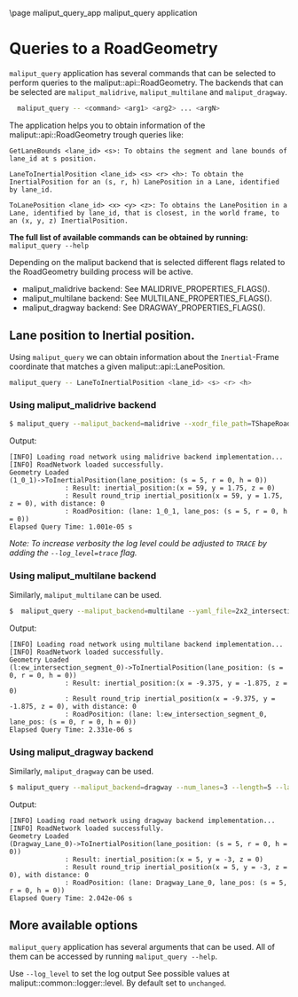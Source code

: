 \page maliput_query_app maliput_query application

# Queries to a RoadGeometry

`maliput_query` application has several commands that can be selected to perform queries to the maliput::api::RoadGeometry. The backends that can be selected are `maliput_malidrive`, `maliput_multilane` and `maliput_dragway`.

```bash
  maliput_query -- <command> <arg1> <arg2> ... <argN>
```

The application helps you to obtain information of the maliput::api::RoadGeometry trough queries like:
```
GetLaneBounds <lane_id> <s>: To obtains the segment and lane bounds of lane_id at s position.

LaneToInertialPosition <lane_id> <s> <r> <h>: To obtain the InertialPosition for an (s, r, h) LanePosition in a Lane, identified by lane_id.

ToLanePosition <lane_id> <x> <y> <z>: To obtains the LanePosition in a Lane, identified by lane_id, that is closest, in the world frame, to an (x, y, z) InertialPosition.
```

**The full list of available commands can be obtained by running:** `maliput_query --help`

Depending on the maliput backend that is selected different flags related to the RoadGeometry building process will be active.
 - maliput_malidrive backend: See MALIDRIVE_PROPERTIES_FLAGS().
 - maliput_multilane backend: See MULTILANE_PROPERTIES_FLAGS().
 - maliput_dragway backend: See DRAGWAY_PROPERTIES_FLAGS().


## Lane position to Inertial position.
Using `maliput_query` we can obtain information about the `Inertial`-Frame coordinate that matches a given maliput::api::LanePosition.

```bash
maliput_query -- LaneToInertialPosition <lane_id> <s> <r> <h>
```

### Using maliput_malidrive backend

```bash
$ maliput_query --maliput_backend=malidrive --xodr_file_path=TShapeRoad.xodr --linear_tolerance=0.05 -- LaneToInertialPosition 1_0_1 5 0 0
```

Output:
```
[INFO] Loading road network using malidrive backend implementation...
[INFO] RoadNetwork loaded successfully.
Geometry Loaded
(1_0_1)->ToInertialPosition(lane_position: (s = 5, r = 0, h = 0))
              : Result: inertial_position:(x = 59, y = 1.75, z = 0)
              : Result round_trip inertial_position(x = 59, y = 1.75, z = 0), with distance: 0
              : RoadPosition: (lane: 1_0_1, lane_pos: (s = 5, r = 0, h = 0))
Elapsed Query Time: 1.001e-05 s

```

_Note: To increase verbosity the log level could be adjusted to `TRACE` by adding the `--log_level=trace` flag._

### Using maliput_multilane backend

Similarly, `maliput_multilane` can be used.

```bash
$  maliput_query --maliput_backend=multilane --yaml_file=2x2_intersection.yaml -- LaneToInertialPosition l:ew_intersection_segment_0 0 0 0
```

Output:
```
[INFO] Loading road network using multilane backend implementation...
[INFO] RoadNetwork loaded successfully.
Geometry Loaded
(l:ew_intersection_segment_0)->ToInertialPosition(lane_position: (s = 0, r = 0, h = 0))
              : Result: inertial_position:(x = -9.375, y = -1.875, z = 0)
              : Result round_trip inertial_position(x = -9.375, y = -1.875, z = 0), with distance: 0
              : RoadPosition: (lane: l:ew_intersection_segment_0, lane_pos: (s = 0, r = 0, h = 0))
Elapsed Query Time: 2.331e-06 s

```

### Using maliput_dragway backend

Similarly, `maliput_dragway` can be used.

```bash
$ maliput_query --maliput_backend=dragway --num_lanes=3 --length=5 --lane_width=3 --shoulder_width=0.5 --maximum_height=4 -- LaneToInertialPosition Dragway_Lane_0 5 0 0
```

Output:
```
[INFO] Loading road network using dragway backend implementation...
[INFO] RoadNetwork loaded successfully.
Geometry Loaded
(Dragway_Lane_0)->ToInertialPosition(lane_position: (s = 5, r = 0, h = 0))
              : Result: inertial_position:(x = 5, y = -3, z = 0)
              : Result round_trip inertial_position(x = 5, y = -3, z = 0), with distance: 0
              : RoadPosition: (lane: Dragway_Lane_0, lane_pos: (s = 5, r = 0, h = 0))
Elapsed Query Time: 2.042e-06 s

```

## More available options

`maliput_query` application has several arguments that can be used. All of them can be accessed by running `maliput_query --help`.

Use `--log_level` to set the log output See possible values at maliput::common::logger::level. By default set to `unchanged`.

